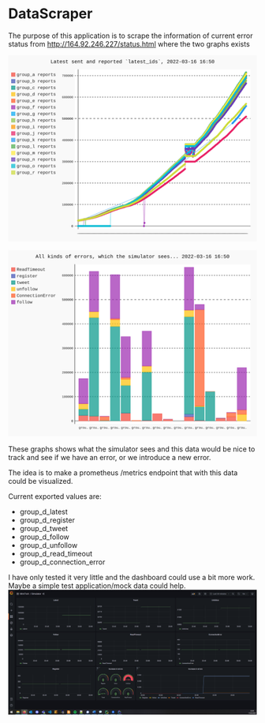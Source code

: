 # DataScraper

The purpose of this application is to scrape the information of current error status from http://164.92.246.227/status.html
where the two graphs exists 

![img.png](res/statusPage/Status-filer/chart.svg)

![img_1.png](res/statusPage/Status-filer/error_chart.svg)

These graphs shows what the simulator sees and this data would be nice to track and see if we have an error, or we introduce a new error.

The idea is to make a prometheus /metrics endpoint that with this data could be visualized.

Current exported values are:
- group_d_latest
- group_d_register
- group_d_tweet
- group_d_follow
- group_d_unfollow
- group_d_read_timeout
- group_d_connection_error


I have only tested it very little and the dashboard could use a bit more work. Maybe a simple test application/mock data could help.
![img_2.png](res/dashboard.png)